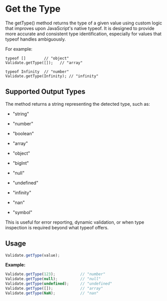 # Get the Type

The getType() method returns the type of a given value using custom logic that improves upon JavaScript's native typeof.
It is designed to provide more accurate and consistent type identification, especially for values that typeof handles ambiguously.

For example:

```
typeof []        // "object"
Validate.getType([]);   // "array"

typeof Infinity  // "number"
Validate.getType(Infinity); // "infinity"

```

## Supported Output Types
The method returns a string representing the detected type, such as:

- "string"

- "number"

- "boolean"

- "array"

- "object"

- "bigInt"

- "null"

- "undefined"

- "infinity"

- "nan"

- "symbol"

This is useful for error reporting, dynamic validation, or when type inspection is required beyond what typeof offers.

## Usage

```js
Validate.getType(value);

```

**Example:**

```js
Validate.getType(123);           // "number"
Validate.getType(null);          // "null"
Validate.getType(undefined);     // "undefined"
Validate.getType([]);            // "array"
Validate.getType(NaN);           // "nan"
```
